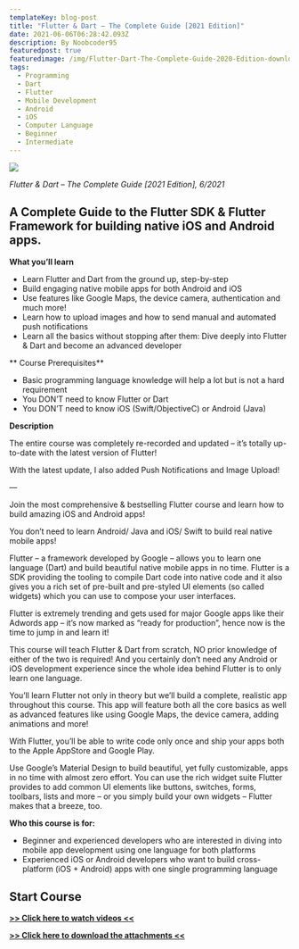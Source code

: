 ```yaml
---
templateKey: blog-post
title: "Flutter & Dart – The Complete Guide [2021 Edition]"
date: 2021-06-06T06:28:42.093Z
description: By Noobcoder95
featuredpost: true
featuredimage: /img/Flutter-Dart-The-Complete-Guide-2020-Edition-download.jpg
tags:
  - Programming
  - Dart
  - Flutter
  - Mobile Development
  - Android
  - iOS
  - Computer Language
  - Beginner
  - Intermediate
---
```

![](/img/Flutter-Dart-The-Complete-Guide-2020-Edition-download.jpg)

*Flutter & Dart – The Complete Guide [2021 Edition], 6/2021*

## A Complete Guide to the Flutter SDK & Flutter Framework for building native iOS and Android apps.

**What you’ll learn**

* Learn Flutter and Dart from the ground up, step-by-step
* Build engaging native mobile apps for both Android and iOS
* Use features like Google Maps, the device camera, authentication and much more!
* Learn how to upload images and how to send manual and automated push notifications
* Learn all the basics without stopping after them: Dive deeply into Flutter & Dart and become an advanced developer


** Course Prerequisites**

* Basic programming language knowledge will help a lot but is not a hard requirement
* You DON’T need to know Flutter or Dart
* You DON’T need to know iOS (Swift/ObjectiveC) or Android (Java)

**Description**

The entire course was completely re-recorded and updated – it’s totally up-to-date with the latest version of Flutter!

With the latest update, I also added Push Notifications and Image Upload!

—

Join the most comprehensive & bestselling Flutter course and learn how to build amazing iOS and Android apps!

You don’t need to learn Android/ Java and iOS/ Swift to build real native mobile apps!

Flutter – a framework developed by Google – allows you to learn one language (Dart) and build beautiful native mobile apps in no time. Flutter is a SDK providing the tooling to compile Dart code into native code and it also gives you a rich set of pre-built and pre-styled UI elements (so called widgets) which you can use to compose your user interfaces.

Flutter is extremely trending and gets used for major Google apps like their Adwords app – it’s now marked as “ready for production”, hence now is the time to jump in and learn it!

This course will teach Flutter & Dart from scratch, NO prior knowledge of either of the two is required! And you certainly don’t need any Android or iOS development experience since the whole idea behind Flutter is to only learn one language.

You’ll learn Flutter not only in theory but we’ll build a complete, realistic app throughout this course. This app will feature both all the core basics as well as advanced features like using Google Maps, the device camera, adding animations and more!

With Flutter, you’ll be able to write code only once and ship your apps both to the Apple AppStore and Google Play.

Use Google’s Material Design to build beautiful, yet fully customizable, apps in no time with almost zero effort. You can use the rich widget suite Flutter provides to add common UI elements like buttons, switches, forms, toolbars, lists and more – or you simply build your own widgets – Flutter makes that a breeze, too.

**Who this course is for:**

* Beginner and experienced developers who are interested in diving into mobile app development using one language for both platforms
* Experienced iOS or Android developers who want to build cross-platform (iOS + Android) apps with one single programming language

## **Start Course**

**[>> Click here to watch videos <<](https://www.fembed.com/p/rqdj-fe4qdwmq27)**

**[>> Click here to download the attachments <<](https://shrinke.me/AvpeQRL)**
